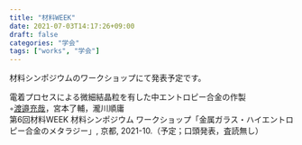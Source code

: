 ```yaml
---
title: "材料WEEK"
date: 2021-07-03T14:17:26+09:00
draft: false
categories: "学会"
tags: ["works", "学会"]
---
```


材料シンポジウムのワークショップにて発表予定です。

電着プロセスによる微細結晶粒を有した中エントロピー合金の作製  
    ◦<u>渡邉充哉</u>，宮本了輔，瀧川順庸  
    第6回材料WEEK 材料シンポジウム ワークショップ「金属ガラス・ハイエントロピー合金のメタラジー」, 京都, 2021-10.（予定；口頭発表，査読無し）
